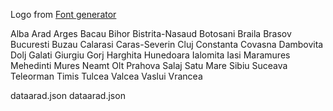 Logo from <a href="https://www.textstudio.com/">Font generator</a>


Alba
Arad
Arges
Bacau
Bihor
Bistrita-Nasaud
Botosani
Braila
Brasov
Bucuresti
Buzau
Calarasi
Caras-Severin
Cluj
Constanta
Covasna
Dambovita
Dolj
Galati
Giurgiu
Gorj
Harghita
Hunedoara
Ialomita
Iasi
Maramures
Mehedinti
Mures
Neamt
Olt
Prahova
Salaj
Satu Mare
Sibiu
Suceava
Teleorman
Timis
Tulcea
Valcea
Vaslui
Vrancea


dataarad.json
dataarad.json